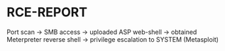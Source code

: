 # RCE-REPORT
Port scan → SMB access → uploaded ASP web-shell → obtained Meterpreter reverse shell → privilege escalation to SYSTEM (Metasploit)
